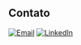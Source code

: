 ## Contato

[![Email](https://img.shields.io/badge/Eail-0A192F?style=for-the-badge&logo=gmail&logoColor=white)](mailto:seuemail@gmail.com)
[![LinkedIn](https://img.shields.io/badge/LinkedIn-0A192F?style=for-the-badge&logo=linkedin&logoColor=white)](https://www.linkedin.com/in/seuperfil/)
